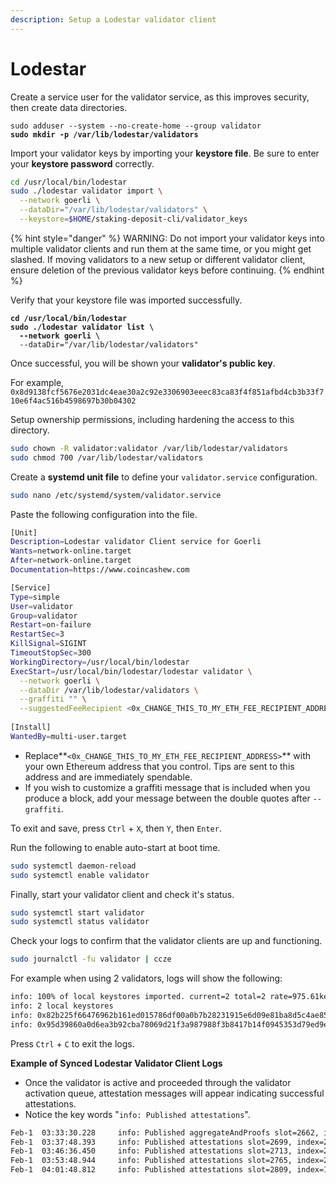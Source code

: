 ```yaml
---
description: Setup a Lodestar validator client
---
```


# Lodestar

Create a service user for the validator service, as this improves security, then create data directories.

<pre class="language-bash"><code class="lang-bash">sudo adduser --system --no-create-home --group validator
<strong>sudo mkdir -p /var/lib/lodestar/validators
</strong></code></pre>

Import your validator keys by importing your **keystore file**. Be sure to enter your **keystore password** correctly.

```bash
cd /usr/local/bin/lodestar
sudo ./lodestar validator import \
  --network goerli \
  --dataDir="/var/lib/lodestar/validators" \
  --keystore=$HOME/staking-deposit-cli/validator_keys
```

{% hint style="danger" %}
WARNING: Do not import your validator keys into multiple validator clients and run them at the same time, or you might get slashed. If moving validators to a new setup or different validator client, ensure deletion of the previous validator keys before continuing.
{% endhint %}

Verify that your keystore file was imported successfully.

<pre class="language-bash"><code class="lang-bash"><strong>cd /usr/local/bin/lodestar
</strong><strong>sudo ./lodestar validator list \
</strong><strong>  --network goerli \
</strong>  --dataDir="/var/lib/lodestar/validators"
</code></pre>

Once successful, you will be shown your **validator's public key**.

For example, `0x8d9138fcf5676e2031dc4eae30a2c92e3306903eeec83ca83f4f851afbd4cb3b33f710e6f4ac516b4598697b30b04302`

Setup ownership permissions, including hardening the access to this directory.

```bash
sudo chown -R validator:validator /var/lib/lodestar/validators
sudo chmod 700 /var/lib/lodestar/validators
```

Create a **systemd unit file** to define your `validator.service` configuration.

```bash
sudo nano /etc/systemd/system/validator.service
```

Paste the following configuration into the file.

```bash
[Unit]
Description=Lodestar validator Client service for Goerli
Wants=network-online.target
After=network-online.target
Documentation=https://www.coincashew.com

[Service]
Type=simple
User=validator
Group=validator
Restart=on-failure
RestartSec=3
KillSignal=SIGINT
TimeoutStopSec=300
WorkingDirectory=/usr/local/bin/lodestar
ExecStart=/usr/local/bin/lodestar/lodestar validator \
  --network goerli \
  --dataDir /var/lib/lodestar/validators \
  --graffiti "" \
  --suggestedFeeRecipient <0x_CHANGE_THIS_TO_MY_ETH_FEE_RECIPIENT_ADDRESS>
  
[Install]
WantedBy=multi-user.target
```

* Replace**`<0x_CHANGE_THIS_TO_MY_ETH_FEE_RECIPIENT_ADDRESS>`** with your own Ethereum address that you control. Tips are sent to this address and are immediately spendable.
* If you wish to customize a graffiti message that is included when you produce a block, add your message between the double quotes after `--graffiti`.

To exit and save, press `Ctrl` + `X`, then `Y`, then `Enter`.

Run the following to enable auto-start at boot time.

```bash
sudo systemctl daemon-reload
sudo systemctl enable validator
```

Finally, start your validator client and check it's status.

```bash
sudo systemctl start validator
sudo systemctl status validator
```

Check your logs to confirm that the validator clients are up and functioning.

```bash
sudo journalctl -fu validator | ccze
```

For example when using 2 validators, logs will show the following:

```bash
info: 100% of local keystores imported. current=2 total=2 rate=975.61keys/m
info: 2 local keystores
info: 0x82b225f66476962b161ed015786df00a0b7b28231915e6d09e81ba8d5c4ae8502b6d5337e3bf101ad72741dc69f0a7cf
info: 0x95d39860a0d6ea3b92cba78069d21f3a987988f3b8417b14f0945353d79ed9e338bbe6e9d63d487abc044a710ce34866
```

Press `Ctrl` + `C` to exit the logs.

**Example of Synced Lodestar Validator Client Logs**

* Once the validator is active and proceeded through the validator activation queue, attestation messages will appear indicating successful attestations.
* Notice the key words "`info: Published attestations`".

```bash
Feb-1  03:33:30.228     info: Published aggregateAndProofs slot=2662, index=13, count=1
Feb-1  03:37:48.393     info: Published attestations slot=2699, index=20, count=1
Feb-1  03:46:36.450     info: Published attestations slot=2713, index=2, count=1
Feb-1  03:53:48.944     info: Published attestations slot=2765, index=21, count=1
Feb-1  04:01:48.812     info: Published attestations slot=2809, index=17, count=1
```
